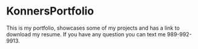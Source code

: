# KonnersPortfolio
This is my portfolio, showcases some of my projects and has a link to download my resume.
If you have any question you can text me 989-992-9913.
